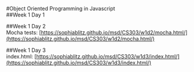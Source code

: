 #Object Oriented Programming in Javascript  
##Week 1 Day 1  

##Week 1 Day 2  
Mocha tests: [https://sophiablitz.github.io/msd/CS303/w1d2/mocha.html/](https://sophiablitz.github.io/msd/CS303/w1d2/mocha.html/)  

##Week 1 Day 3  
index.html: [https://sophiablitz.github.io/msd/CS303/w1d3/index.html/](https://sophiablitz.github.io/msd/CS303/w1d3/index.html/)  
